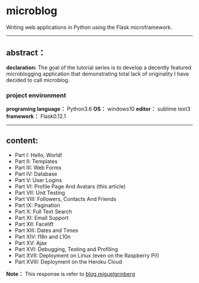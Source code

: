 # microblog
Writing web applications in Python using the Flask microframework.

***

## abstract：
**declaration:** The goal of the tutorial series is to develop a decently featured microblogging application 
that demonstrating total lack of originality I have decided to call microblog.


### project environment
**programing language：** Python3.6
**OS：** windows10
**editor：** sublime text3
**framework：**  Flask0.12.1

***
## content:
+ Part I: Hello, World!
+ Part II: Templates
+ Part III: Web Forms
+ Part IV: Database
+ Part V: User Logins
+ Part VI: Profile Page And Avatars (this article)
+ Part VII: Unit Testing
+ Part VIII: Followers, Contacts And Friends
+ Part IX: Pagination
+ Part X: Full Text Search
+ Part XI: Email Support
+ Part XII: Facelift
+ Part XIII: Dates and Times
+ Part XIV: I18n and L10n
+ Part XV: Ajax
+ Part XVI: Debugging, Testing and Profiling
+ Part XVII: Deployment on Linux (even on the Raspberry Pi!)
+ Part XVIII: Deployment on the Heroku Cloud


**Note：** This response is  refer to 
[blog.miguelgrinberg](https://blog.miguelgrinberg.com/post/the-flask-mega-tutorial-part-i-hello-world)
